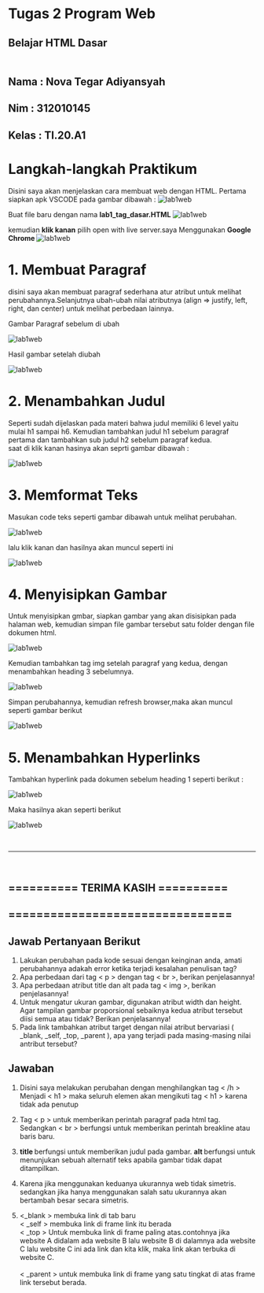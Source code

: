 #  **Tugas 2 Program Web** 

## Belajar HTML Dasar <br><br>
## Nama     : Nova Tegar Adiyansyah<br>
## Nim      : 312010145<br>
## Kelas    : TI.20.A1<br>

# Langkah-langkah Praktikum


Disini saya akan menjelaskan cara membuat web dengan HTML. Pertama siapkan apk VSCODE pada gambar dibawah :
 ![lab1web](ss/langkah1.png)

Buat file baru dengan nama <b>lab1_tag_dasar.HTML</b>
 ![lab1web](ss/langkah2.png)
 
kemudian <b>klik kanan</b> pilih open with live server.saya Menggunakan <b> Google Chrome </b>
![lab1web](ss/langkah3.png)


# 1. Membuat Paragraf
  
disini saya akan membuat paragraf sederhana atur atribut untuk melihat perubahannya.Selanjutnya ubah-ubah nilai atributnya (align => justify, left, right, dan center) untuk melihat
perbedaan lainnya. 

 Gambar Paragraf sebelum di ubah

![lab1web](ss/normal.png)

 Hasil gambar setelah diubah

![lab1web](ss/perubahan.png)

# 2. Menambahkan Judul 

Seperti sudah dijelaskan pada materi bahwa judul memiliki 6 level yaitu mulai h1 sampai h6.
Kemudian tambahkan judul h1 sebelum paragraf pertama dan tambahkan sub judul h2 sebelum
paragraf kedua.
<br>saat di klik kanan hasinya akan seprti gambar dibawah : 

![lab1web](ss/ss2.png)

# 3. Memformat Teks

Masukan code teks seperti gambar dibawah untuk melihat perubahan. 


![lab1web](ss/format%20teks.png)

 lalu klik kanan dan hasilnya akan muncul seperti ini 

![lab1web](ss/hasil%20format.png)

# 4. Menyisipkan Gambar

Untuk menyisipkan gmbar, siapkan gambar yang akan disisipkan pada halaman web, kemudian
simpan file gambar tersebut satu folder dengan file dokumen html.

![lab1web](ss/menyisipkan%20gambar.png)

Kemudian tambahkan tag img setelah paragraf yang kedua, dengan menambahkan heading 3
sebelumnya.

![lab1web](ss/heading3.png)

Simpan perubahannya, kemudian refresh browser,maka akan muncul seperti gambar berikut 

![lab1web](ss/ss3.png)

# 5. Menambahkan Hyperlinks

Tambahkan hyperlink pada dokumen sebelum heading 1 seperti berikut :

![lab1web](ss/hyperlinks.png)

Maka hasilnya akan seperti berikut

![lab1web](ss/ss4.png) 


<br>
<hr>
<br>

## ========== TERIMA KASIH ========== <br>
## ================================ <br>



## Jawab Pertanyaan Berikut

1. Lakukan perubahan pada kode sesuai dengan keinginan anda, amati perubahannya adakah 
error ketika terjadi kesalahan penulisan tag?
2. Apa perbedaan dari tag < p > dengan tag < br >, berikan penjelasannya!
3. Apa perbedaan atribut title dan alt pada tag < img >, berikan penjelasannya!
4. Untuk mengatur ukuran gambar, digunakan atribut width dan height. Agar tampilan gambar 
proporsional sebaiknya kedua atribut tersebut diisi semua atau tidak? Berikan penjelasannya!
5. Pada link tambahkan atribut target dengan nilai atribut bervariasi ( _blank, _self, _top, 
_parent ), apa yang terjadi pada masing-masing nilai antribut tersebut?

## Jawaban

1. Disini saya melakukan perubahan dengan menghilangkan tag < /h > Menjadi < h1 > maka seluruh elemen akan mengikuti tag < h1 > karena tidak ada penutup

2. Tag < p > untuk memberikan perintah paragraf pada html tag. Sedangkan < br > berfungsi untuk memberikan perintah breakline atau baris baru.

3. <b> title </b> berfungsi untuk memberikan judul pada gambar. <b> alt </b> berfungsi untuk menunjukan sebuah alternatif teks apabila gambar tidak dapat ditampilkan.

4. Karena jika menggunakan keduanya ukurannya web tidak simetris. sedangkan jika hanya menggunakan salah satu ukurannya akan bertambah besar secara simetris.

5. <_blank > membuka link di tab baru
   <br> < _self > membuka link di frame link itu berada
   <br> < _top > Untuk membuka link di frame paling atas.contohnya jika website A didalam ada website B lalu website B di dalamnya ada website C lalu website C ini ada link dan kita klik, maka link akan terbuka di website C.<br>
    <br> < _parent > untuk membuka link di frame yang satu tingkat di atas frame link tersebut berada.

